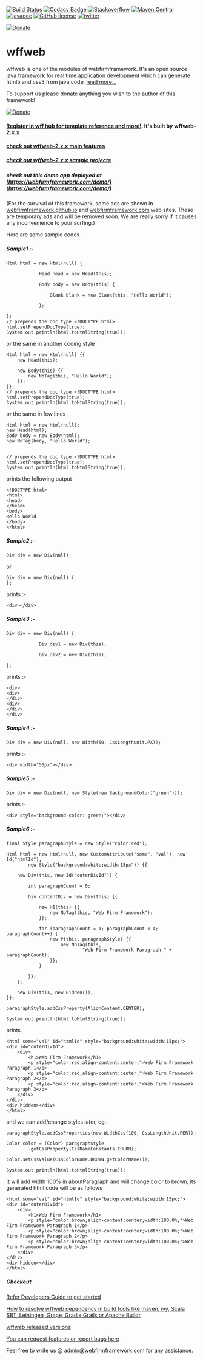 [![Build Status](https://api.travis-ci.org/webfirmframework/wff.svg?branch=master)](https://travis-ci.org/webfirmframework/wff)
[![Codacy Badge](https://api.codacy.com/project/badge/Grade/410601e16dc54b0a973c03845ad790c2)](https://www.codacy.com/app/webfirm-framework/wff?utm_source=github.com&amp;utm_medium=referral&amp;utm_content=webfirmframework/wff&amp;utm_campaign=Badge_Grade)
[![Stackoverflow](https://img.shields.io/badge/stackoverflow-wffweb-orange.svg)](https://stackoverflow.com/questions/tagged/wffweb)
[![Maven Central](https://maven-badges.herokuapp.com/maven-central/com.webfirmframework/wffweb/badge.svg)](https://search.maven.org/#artifactdetails%7Ccom.webfirmframework%7Cwffweb%7C2.1.15%7Cjar)
[![javadoc](https://img.shields.io/:wffweb-javadoc-blue.svg)](https://webfirmframework.github.io/wffweb/wffweb-javadoc)
[![GitHub license](https://img.shields.io/badge/license-Apache%20License%202.0-blue.svg?style=flat)](https://www.apache.org/licenses/LICENSE-2.0)
[![twitter](https://img.shields.io/badge/twitter-@wffweb-blue.svg)](https://webfirmframework.com/twitter)

[![Donate](https://img.shields.io/badge/Donate-PayPal-green.svg)](https://webfirmframework.com/donate)


# wffweb
wffweb is one of the modules of webfirmframework. It's an open source java framework for real time application development which can generate html5 and css3 from java code, [read more...](https://webfirmframework.github.io/)


To support us please donate anything you wish to the author of this framework!

[![Donate](https://img.shields.io/badge/Donate-PayPal-green.svg)](https://webfirmframework.com/donate)


#### [Register in wff hub for template reference and more!](http://hub.webfirmframework.com). It's built by wffweb-2.x.x
#### [check out wffweb-2.x.x main features](https://www.youtube.com/watch?v=UWoNliHOy6A)
##### [check out wffweb-2.x.x sample projects](https://github.com/webfirmframework/tomcat-8-wffweb-demo-apps)


##### check out this demo app deployed at [https://webfirmframework.com/demo/](https://webfirmframework.com/demo/)


(For the survival of this framework, some ads are shown in [webfirmframework.github.io](https://webfirmframework.github.io) and [webfirmframework.com](https://webfirmframework.com) web sites. These are temporary ads and will be removed soon. We are really sorry if it causes any inconvenience to your surfing.)   

Here are some sample codes

##### Sample1 :-
~~~
Html html = new Html(null) {
       	 
        	Head head = new Head(this);
       	 
        	Body body = new Body(this) {
           	 
            	Blank blank = new Blank(this, "Hello World");
           	 
        	};
       	 
};
// prepends the doc type <!DOCTYPE html>
html.setPrependDocType(true);
System.out.println(html.toHtmlString(true)); 
~~~

or the same in another coding style
~~~
Html html = new Html(null) {{	  
    new Head(this);
       
    new Body(this) {{ 
        new NoTag(this, "Hello World");
    }};
}};
// prepends the doc type <!DOCTYPE html>
html.setPrependDocType(true);
System.out.println(html.toHtmlString(true)); 
~~~

or the same in few lines

~~~
Html html = new Html(null);
new Head(html);
Body body = new Body(html);
new NoTag(body, "Hello World");


// prepends the doc type <!DOCTYPE html>
html.setPrependDocType(true);
System.out.println(html.toHtmlString(true)); 
~~~

prints the following output
~~~
<!DOCTYPE html>
<html>
<head>
</head>
<body>
Hello World
</body>
</html>
~~~

##### Sample2 :-
~~~
Div div = new Div(null); 
~~~
or 
~~~
Div div = new Div(null) {
};
~~~
prints :- 
~~~
<div></div>
~~~

##### Sample3 :-
~~~
Div div = new Div(null) {
       	 
        	Div div1 = new Div(this);  
       	 
        	Div div2 = new Div(this);
       	 
};
~~~
prints :- 
~~~
<div>
<div>
</div>
<div>
</div>
</div>
~~~
##### Sample4 :-
~~~
Div div = new Div(null, new Width(50, CssLengthUnit.PX));
~~~
prints :- 
~~~
<div width="50px"></div>
~~~

##### Sample5 :-
~~~
Div div = new Div(null, new Style(new BackgroundColor("green")));
~~~
prints :- 
~~~
<div style="background-color: green;"></div>
~~~

##### Sample6 :-
```
final Style paragraphStyle = new Style("color:red");

Html html = new Html(null, new CustomAttribute("some", "val"), new Id("htmlId"),
		new Style("background:white;width:15px")) {{

	new Div(this, new Id("outerDivId")) {

		int paragraphCount = 0;

		Div contentDiv = new Div(this) {{

			new H1(this) {{
				new NoTag(this, "Web Firm Framework");
			}};

			for (paragraphCount = 1; paragraphCount < 4; paragraphCount++) {
				new P(this, paragraphStyle) {{
					new NoTag(this,
							"Web Firm Framework Paragraph " + paragraphCount);
				}};
			}

		}};
	};

	new Div(this, new Hidden());
}};

paragraphStyle.addCssProperty(AlignContent.CENTER);

System.out.println(html.toHtmlString(true));
```
prints

```
<html some="val" id="htmlId" style="background:white;width:15px;">
<div id="outerDivId">
    <div>
        <h1>Web Firm Framework</h1>
        <p style="color:red;align-content:center;">Web Firm Framework Paragraph 1</p>
        <p style="color:red;align-content:center;">Web Firm Framework Paragraph 2</p>
        <p style="color:red;align-content:center;">Web Firm Framework Paragraph 3</p>
    </div>
</div>
<div hidden></div>
</html>
```
and we can add/change styles later, eg:-
```
paragraphStyle.addCssProperties(new WidthCss(100, CssLengthUnit.PER));

Color color = (Color) paragraphStyle
        .getCssProperty(CssNameConstants.COLOR);
        
color.setCssValue(CssColorName.BROWN.getColorName());

System.out.println(html.toHtmlString(true));

```
It will add width 100% in aboutParagraph and will change color to brown, its generated html code will be as follows

```
<html some="val" id="htmlId" style="background:white;width:15px;">
<div id="outerDivId">
    <div>
        <h1>Web Firm Framework</h1>
        <p style="color:brown;align-content:center;width:100.0%;">Web Firm Framework Paragraph 1</p>
        <p style="color:brown;align-content:center;width:100.0%;">Web Firm Framework Paragraph 2</p>
        <p style="color:brown;align-content:center;width:100.0%;">Web Firm Framework Paragraph 3</p>
    </div>
</div>
<div hidden></div>
</html>
```


##### Checkout 

[Refer Developers Guide to get started](https://webfirmframework.github.io/developers-guide/get-started.html)

[How to resolve wffweb dependency in build tools like maven, ivy, Scala SBT, Leiningen, Grape, Gradle Grails or Apache Buildr](https://webfirmframework.github.io/developers-guide/how-to-resolve-dependency-in-build-tools.html)

[wffweb released versions](https://webfirmframework.github.io/developers-guide/wffweb-released-versions.html)

[You can request features or report bugs here](https://github.com/webfirmframework/wff/issues)

Feel free to write us @ admin@webfirmframework.com for any assistance.
